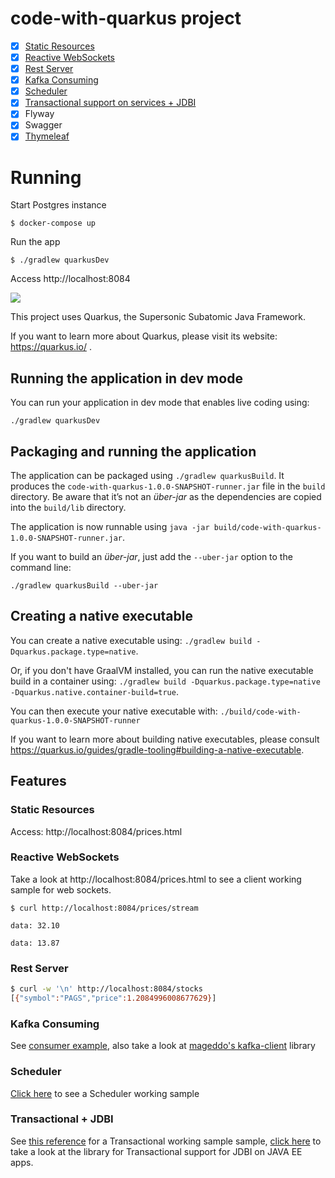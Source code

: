 # code-with-quarkus project

* [x] [Static Resources][8]
* [x] [Reactive WebSockets][9]
* [x] [Rest Server][10]
* [x] [Kafka Consuming][12]
* [x] [Scheduler][11]
* [x] [Transactional support on services + JDBI][13]
* [x] Flyway
* [x] Swagger
* [x] [Thymeleaf][7]

# Running

Start Postgres instance
```
$ docker-compose up
```

Run the app
```
$ ./gradlew quarkusDev
```

Access http://localhost:8084

![](https://i.imgur.com/xNSZ0m5.png)

This project uses Quarkus, the Supersonic Subatomic Java Framework.

If you want to learn more about Quarkus, please visit its website: https://quarkus.io/ .

## Running the application in dev mode

You can run your application in dev mode that enables live coding using:
```
./gradlew quarkusDev
```

## Packaging and running the application

The application can be packaged using `./gradlew quarkusBuild`.
It produces the `code-with-quarkus-1.0.0-SNAPSHOT-runner.jar` file in the `build` directory.
Be aware that it’s not an _über-jar_ as the dependencies are copied into the `build/lib` directory.

The application is now runnable using `java -jar build/code-with-quarkus-1.0.0-SNAPSHOT-runner.jar`.

If you want to build an _über-jar_, just add the `--uber-jar` option to the command line:
```
./gradlew quarkusBuild --uber-jar
```

## Creating a native executable

You can create a native executable using: `./gradlew build -Dquarkus.package.type=native`.

Or, if you don't have GraalVM installed, you can run the native executable build in a container using: `./gradlew build -Dquarkus.package.type=native -Dquarkus.native.container-build=true`.

You can then execute your native executable with: `./build/code-with-quarkus-1.0.0-SNAPSHOT-runner`

If you want to learn more about building native executables, please consult https://quarkus.io/guides/gradle-tooling#building-a-native-executable.


## Features 

### Static Resources

Access: http://localhost:8084/prices.html

### Reactive WebSockets

Take a look at http://localhost:8084/prices.html to see a client working sample for web sockets. 

```
$ curl http://localhost:8084/prices/stream

data: 32.10

data: 13.87
```

### Rest Server

```bash
$ curl -w '\n' http://localhost:8084/stocks
[{"symbol":"PAGS","price":1.2084996008677629}]
```

### Kafka Consuming

See [consumer example][4], also take a look at [mageddo's kafka-client][2] library

### Scheduler

[Click here][5] to see a Scheduler working sample

### Transactional + JDBI
See [this reference][6] for a Transactional working sample sample, [click here][3] to take a look at the library for
 Transactional support for JDBI on JAVA EE apps.

[1]: https://quarkus.io/guides/kafka#starting-kafka
[2]: https://github.com/mageddo-projects/kafka-client
[3]: https://github.com/mageddo-projects/javaee-jdbi
[4]: src/main/java/com/mageddo/mdb/StockPriceMDB.java
[5]: src/main/java/com/mageddo/mdb/StockPriceMDB.java#L76
[6]: src/main/java/com/mageddo/service/StockPriceService.java#L48
[7]: src/main/java/com/mageddo/resource/UserResource.java
[8]: #static-resources
[9]: #reactive-websockets
[10]: #rest-server
[11]: #scheduer
[12]: #kafka-consuming
[13]: #transactional--jdbi
